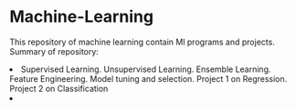 # Machine-Learning
This repository of machine learning contain Ml programs and projects. 
<br>Summary of repository:
   <li>Supervised Learning.
   Unsupervised Learning.
   Ensemble Learning.
   Feature Engineering.
   Model tuning and selection.
   Project 1 on Regression.
   Project 2 on Classification<li/>
   
